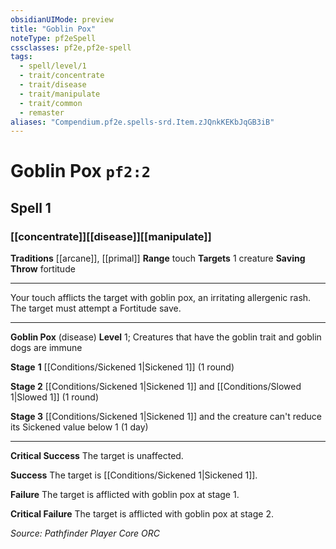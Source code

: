 ```yaml
---
obsidianUIMode: preview
title: "Goblin Pox"
noteType: pf2eSpell
cssclasses: pf2e,pf2e-spell
tags:
  - spell/level/1
  - trait/concentrate
  - trait/disease
  - trait/manipulate
  - trait/common
  - remaster
aliases: "Compendium.pf2e.spells-srd.Item.zJQnkKEKbJqGB3iB" 
---
```

# Goblin Pox  `pf2:2`  
## Spell 1
### [[concentrate]][[disease]][[manipulate]]
**Traditions** [[arcane]], [[primal]]
**Range** touch
**Targets** 1 creature
**Saving Throw**  fortitude
* * * 
Your touch afflicts the target with goblin pox, an irritating allergenic rash. The target must attempt a Fortitude save.

* * *

**Goblin Pox** (disease) **Level** 1; Creatures that have the goblin trait and goblin dogs are immune

**Stage** **1** [[Conditions/Sickened 1|Sickened 1]] (1 round)

**Stage 2** [[Conditions/Sickened 1|Sickened 1]] and [[Conditions/Slowed 1|Slowed 1]] (1 round)

**Stage 3** [[Conditions/Sickened 1|Sickened 1]] and the creature can't reduce its Sickened value below 1 (1 day)

* * *

**Critical Success** The target is unaffected.

**Success** The target is [[Conditions/Sickened 1|Sickened 1]].

**Failure** The target is afflicted with goblin pox at stage 1.

**Critical Failure** The target is afflicted with goblin pox at stage 2.

*Source: Pathfinder Player Core*
*ORC*
